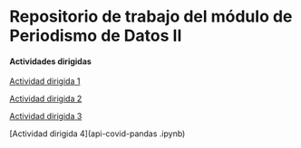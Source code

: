# Repositorio de trabajo del módulo de Periodismo de Datos II


#### Actividades dirigidas 


[Actividad dirigida 1](ad1.md)


[Actividad dirigida 2](ad2.md)


[Actividad dirigida 3](ad3.ipynb)

[Actividad dirigida 4](api-covid-pandas .ipynb)






